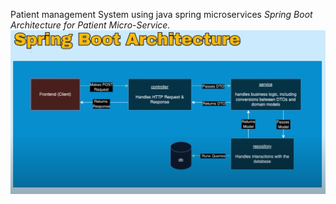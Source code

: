 Patient management System 
using java spring microservices
*Spring Boot Architecture for Patient Micro-Service.*
![Spring Boot Architecture for Patient Micro-Service ](Images/SpringBoot_Architecture.png)